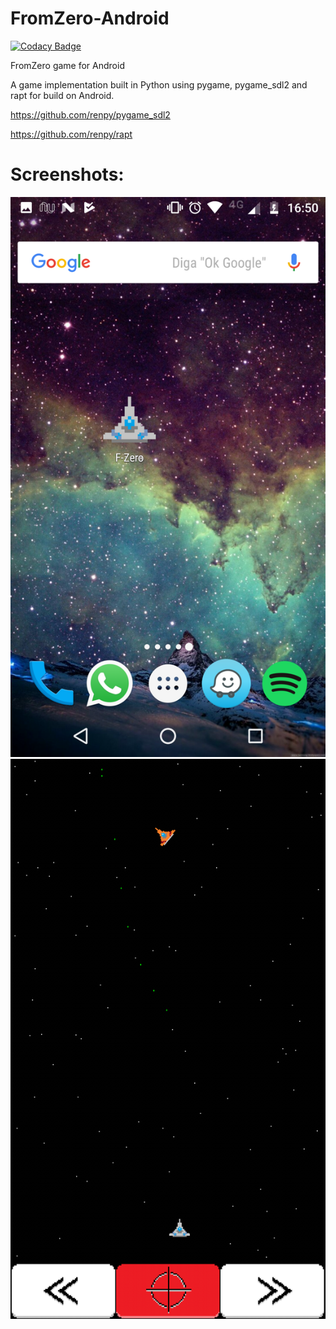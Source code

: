 # FromZero-Android

[![Codacy Badge](https://api.codacy.com/project/badge/Grade/dd80a53e902842c4972db99224c78620)](https://www.codacy.com/app/ezequielramos/FromZero-Android?utm_source=github.com&amp;utm_medium=referral&amp;utm_content=ezequielramos/FromZero-Android&amp;utm_campaign=Badge_Grade)

FromZero game for Android

A game implementation built in Python using pygame, pygame_sdl2 and rapt for build on Android.

https://github.com/renpy/pygame_sdl2

https://github.com/renpy/rapt

# Screenshots:

![android-icon.png](screenshots/screenshot1.png)
![android-icon.png](screenshots/screenshot0.png)
